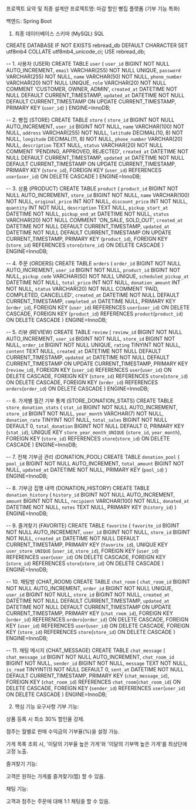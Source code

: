 프로젝트 요약 및 최종 설계안
프로젝트명: 마감 할인 빵집 플랫폼 (기부 기능 특화)

백엔드: Spring Boot

1. 최종 데이터베이스 스키마 (MySQL)
SQL

CREATE DATABASE IF NOT EXISTS rebread_db DEFAULT CHARACTER SET utf8mb4 COLLATE utf8mb4_unicode_ci;
USE rebread_db;

-- 1. 사용자 (USER)
CREATE TABLE `user` (
  `user_id` BIGINT NOT NULL AUTO_INCREMENT,
  `email` VARCHAR(255) NOT NULL UNIQUE,
  `password` VARCHAR(255) NOT NULL,
  `name` VARCHAR(50) NOT NULL,
  `phone_number` VARCHAR(20) NOT NULL UNIQUE,
  `role` VARCHAR(20) NOT NULL COMMENT 'CUSTOMER, OWNER, ADMIN',
  `created_at` DATETIME NOT NULL DEFAULT CURRENT_TIMESTAMP,
  `updated_at` DATETIME NOT NULL DEFAULT CURRENT_TIMESTAMP ON UPDATE CURRENT_TIMESTAMP,
  PRIMARY KEY (`user_id`)
) ENGINE=InnoDB;

-- 2. 빵집 (STORE)
CREATE TABLE `store` (
  `store_id` BIGINT NOT NULL AUTO_INCREMENT,
  `user_id` BIGINT NOT NULL,
  `name` VARCHAR(100) NOT NULL,
  `address` VARCHAR(255) NOT NULL,
  `latitude` DECIMAL(10, 8) NOT NULL,
  `longitude` DECIMAL(11, 8) NOT NULL,
  `phone_number` VARCHAR(20) NULL,
  `description` TEXT NULL,
  `status` VARCHAR(20) NOT NULL COMMENT 'PENDING, APPROVED, REJECTED',
  `created_at` DATETIME NOT NULL DEFAULT CURRENT_TIMESTAMP,
  `updated_at` DATETIME NOT NULL DEFAULT CURRENT_TIMESTAMP ON UPDATE CURRENT_TIMESTAMP,
  PRIMARY KEY (`store_id`),
  FOREIGN KEY (`user_id`) REFERENCES `user`(`user_id`) ON DELETE CASCADE
) ENGINE=InnoDB;

-- 3. 상품 (PRODUCT)
CREATE TABLE `product` (
  `product_id` BIGINT NOT NULL AUTO_INCREMENT,
  `store_id` BIGINT NOT NULL,
  `name` VARCHAR(100) NOT NULL,
  `original_price` INT NOT NULL,
  `discount_price` INT NOT NULL,
  `quantity` INT NOT NULL,
  `description` TEXT NULL,
  `pickup_start_at` DATETIME NOT NULL,
  `pickup_end_at` DATETIME NOT NULL,
  `status` VARCHAR(20) NOT NULL COMMENT 'ON_SALE, SOLD_OUT',
  `created_at` DATETIME NOT NULL DEFAULT CURRENT_TIMESTAMP,
  `updated_at` DATETIME NOT NULL DEFAULT CURRENT_TIMESTAMP ON UPDATE CURRENT_TIMESTAMP,
  PRIMARY KEY (`product_id`),
  FOREIGN KEY (`store_id`) REFERENCES `store`(`store_id`) ON DELETE CASCADE
) ENGINE=InnoDB;

-- 4. 주문 (ORDERS)
CREATE TABLE `orders` (
  `order_id` BIGINT NOT NULL AUTO_INCREMENT,
  `user_id` BIGINT NOT NULL,
  `product_id` BIGINT NOT NULL,
  `pickup_code` VARCHAR(50) NOT NULL UNIQUE,
  `scheduled_pickup_at` DATETIME NOT NULL,
  `total_price` INT NOT NULL,
  `donation_amount` INT NOT NULL,
  `status` VARCHAR(20) NOT NULL COMMENT 'PAID, COMPLETED, CANCELLED',
  `created_at` DATETIME NOT NULL DEFAULT CURRENT_TIMESTAMP,
  `completed_at` DATETIME NULL,
  PRIMARY KEY (`order_id`),
  FOREIGN KEY (`user_id`) REFERENCES `user`(`user_id`) ON DELETE CASCADE,
  FOREIGN KEY (`product_id`) REFERENCES `product`(`product_id`) ON DELETE CASCADE
) ENGINE=InnoDB;

-- 5. 리뷰 (REVIEW)
CREATE TABLE `review` (
  `review_id` BIGINT NOT NULL AUTO_INCREMENT,
  `user_id` BIGINT NOT NULL,
  `store_id` BIGINT NOT NULL,
  `order_id` BIGINT NOT NULL UNIQUE,
  `rating` TINYINT NOT NULL,
  `content` TEXT NULL,
  `created_at` DATETIME NOT NULL DEFAULT CURRENT_TIMESTAMP,
  `updated_at` DATETIME NOT NULL DEFAULT CURRENT_TIMESTAMP ON UPDATE CURRENT_TIMESTAMP,
  PRIMARY KEY (`review_id`),
  FOREIGN KEY (`user_id`) REFERENCES `user`(`user_id`) ON DELETE CASCADE,
  FOREIGN KEY (`store_id`) REFERENCES `store`(`store_id`) ON DELETE CASCADE,
  FOREIGN KEY (`order_id`) REFERENCES `orders`(`order_id`) ON DELETE CASCADE
) ENGINE=InnoDB;

-- 6. 가게별 월간 기부 통계 (STORE_DONATION_STATS)
CREATE TABLE `store_donation_stats` (
  `stat_id` BIGINT NOT NULL AUTO_INCREMENT,
  `store_id` BIGINT NOT NULL,
  `year_month` VARCHAR(7) NOT NULL,
  `donation_rate` TINYINT NOT NULL,
  `total_sales` BIGINT NOT NULL DEFAULT 0,
  `total_donation` BIGINT NOT NULL DEFAULT 0,
  PRIMARY KEY (`stat_id`),
  UNIQUE KEY `store_year_month_UNIQUE` (`store_id`, `year_month`),
  FOREIGN KEY (`store_id`) REFERENCES `store`(`store_id`) ON DELETE CASCADE
) ENGINE=InnoDB;

-- 7. 전체 기부금 관리 (DONATION_POOL)
CREATE TABLE `donation_pool` (
  `pool_id` BIGINT NOT NULL AUTO_INCREMENT,
  `total_amount` BIGINT NOT NULL,
  `updated_at` DATETIME NOT NULL,
  PRIMARY KEY (`pool_id`)
) ENGINE=InnoDB;

-- 8. 기부금 집행 내역 (DONATION_HISTORY)
CREATE TABLE `donation_history` (
  `history_id` BIGINT NOT NULL AUTO_INCREMENT,
  `amount` BIGINT NOT NULL,
  `recipient` VARCHAR(100) NOT NULL,
  `donated_at` DATETIME NOT NULL,
  `notes` TEXT NULL,
  PRIMARY KEY (`history_id`)
) ENGINE=InnoDB;

-- 9. 즐겨찾기 (FAVORITE)
CREATE TABLE `favorite` (
  `favorite_id` BIGINT NOT NULL AUTO_INCREMENT,
  `user_id` BIGINT NOT NULL,
  `store_id` BIGINT NOT NULL,
  `created_at` DATETIME NOT NULL DEFAULT CURRENT_TIMESTAMP,
  PRIMARY KEY (`favorite_id`),
  UNIQUE KEY `user_store_UNIQUE` (`user_id`, `store_id`),
  FOREIGN KEY (`user_id`) REFERENCES `user`(`user_id`) ON DELETE CASCADE,
  FOREIGN KEY (`store_id`) REFERENCES `store`(`store_id`) ON DELETE CASCADE
) ENGINE=InnoDB;

-- 10. 채팅방 (CHAT_ROOM)
CREATE TABLE `chat_room` (
  `chat_room_id` BIGINT NOT NULL AUTO_INCREMENT,
  `order_id` BIGINT NOT NULL UNIQUE,
  `user_id` BIGINT NOT NULL,
  `store_id` BIGINT NOT NULL,
  `created_at` DATETIME NOT NULL DEFAULT CURRENT_TIMESTAMP,
  `updated_at` DATETIME NOT NULL DEFAULT CURRENT_TIMESTAMP ON UPDATE CURRENT_TIMESTAMP,
  PRIMARY KEY (`chat_room_id`),
  FOREIGN KEY (`order_id`) REFERENCES `orders`(`order_id`) ON DELETE CASCADE,
  FOREIGN KEY (`user_id`) REFERENCES `user`(`user_id`) ON DELETE CASCADE,
  FOREIGN KEY (`store_id`) REFERENCES `store`(`store_id`) ON DELETE CASCADE
) ENGINE=InnoDB;

-- 11. 채팅 메시지 (CHAT_MESSAGE)
CREATE TABLE `chat_message` (
  `chat_message_id` BIGINT NOT NULL AUTO_INCREMENT,
  `chat_room_id` BIGINT NOT NULL,
  `sender_id` BIGINT NOT NULL,
  `message` TEXT NOT NULL,
  `is_read` TINYINT(1) NOT NULL DEFAULT 0,
  `sent_at` DATETIME NOT NULL DEFAULT CURRENT_TIMESTAMP,
  PRIMARY KEY (`chat_message_id`),
  FOREIGN KEY (`chat_room_id`) REFERENCES `chat_room`(`chat_room_id`) ON DELETE CASCADE,
  FOREIGN KEY (`sender_id`) REFERENCES `user`(`user_id`) ON DELETE CASCADE
) ENGINE=InnoDB;

2. 핵심 기능 요구사항
기부 기능:

상품 등록 시 최소 30% 할인율 강제.

점주는 월별로 판매 수익금의 기부율(%)을 설정 가능.

가게 목록 조회 시, '이달의 기부율 높은 가게'와 '이달의 기부액 높은 가게'를 최상단에 고정 노출.

즐겨찾기 기능:

고객은 원하는 가게를 즐겨찾기(찜) 할 수 있음.

채팅 기능:

고객과 점주는 주문에 대해 1:1 채팅을 할 수 있음.
